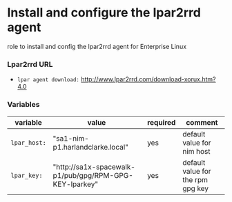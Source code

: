 # Install and configure the lpar2rrd agent

role to install and config the lpar2rrd agent for Enterprise Linux

### Lpar2rrd URL

* `lpar agent download:` http://www.lpar2rrd.com/download-xorux.htm?4.0

### Variables

| variable | value | required | comment |
|---------|-------|----------| --------|
| `lpar_host:`| "sa1-nim-p1.harlandclarke.local" | yes | default value for nim host |
| `lpar_key:` | "http://sa1x-spacewalk-p1/pub/gpg/RPM-GPG-KEY-lparkey" | yes | default value for the rpm gpg key|
